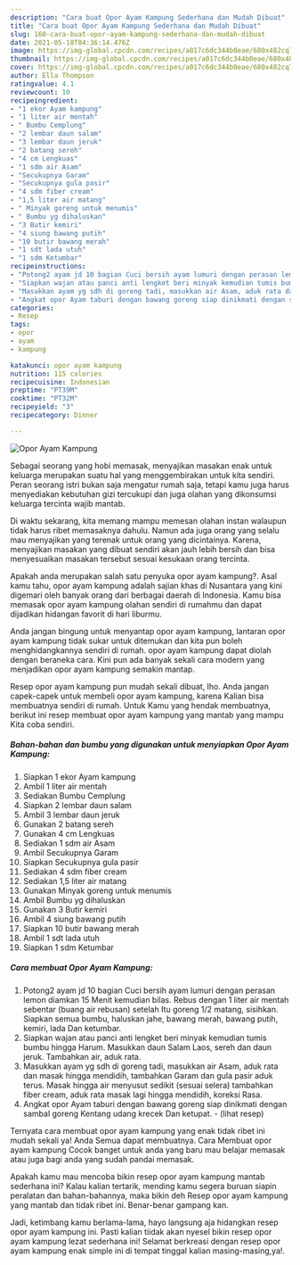 ```yaml
---
description: "Cara buat Opor Ayam Kampung Sederhana dan Mudah Dibuat"
title: "Cara buat Opor Ayam Kampung Sederhana dan Mudah Dibuat"
slug: 160-cara-buat-opor-ayam-kampung-sederhana-dan-mudah-dibuat
date: 2021-05-18T04:36:14.476Z
image: https://img-global.cpcdn.com/recipes/a017c6dc344b0eae/680x482cq70/opor-ayam-kampung-foto-resep-utama.jpg
thumbnail: https://img-global.cpcdn.com/recipes/a017c6dc344b0eae/680x482cq70/opor-ayam-kampung-foto-resep-utama.jpg
cover: https://img-global.cpcdn.com/recipes/a017c6dc344b0eae/680x482cq70/opor-ayam-kampung-foto-resep-utama.jpg
author: Ella Thompson
ratingvalue: 4.1
reviewcount: 10
recipeingredient:
- "1 ekor Ayam kampung"
- "1 liter air mentah"
- " Bumbu Cemplung"
- "2 lembar daun salam"
- "3 lembar daun jeruk"
- "2 batang sereh"
- "4 cm Lengkuas"
- "1 sdm air Asam"
- "Secukupnya Garam"
- "Secukupnya gula pasir"
- "4 sdm fiber cream"
- "1,5 liter air matang"
- " Minyak goreng untuk menumis"
- " Bumbu yg dihaluskan"
- "3 Butir kemiri"
- "4 siung bawang putih"
- "10 butir bawang merah"
- "1 sdt lada utuh"
- "1 sdm Ketumbar"
recipeinstructions:
- "Potong2 ayam jd 10 bagian Cuci bersih ayam lumuri dengan perasan lemon diamkan 15 Menit kemudian bilas. Rebus dengan 1 liter air mentah sebentar (buang air rebusan) setelah Itu goreng 1/2 matang, sisihkan. Siapkan semua bumbu, haluskan jahe, bawang merah, bawang putih, kemiri, lada Dan ketumbar."
- "Siapkan wajan atau panci anti lengket beri minyak kemudian tumis bumbu hingga Harum. Masukkan daun Salam Laos, sereh dan daun jeruk. Tambahkan air, aduk rata."
- "Masukkan ayam yg sdh di goreng tadi, masukkan air Asam, aduk rata dan masak hingga mendidih, tambahkan Garam dan gula pasir aduk terus. Masak hingga air menyusut sedikit (sesuai selera) tambahkan fiber cream, aduk rata masak lagi hingga mendidih, koreksi Rasa."
- "Angkat opor Ayam taburi dengan bawang goreng siap dinikmati dengan sambal goreng Kentang udang krecek Dan ketupat.           (lihat resep)"
categories:
- Resep
tags:
- opor
- ayam
- kampung

katakunci: opor ayam kampung 
nutrition: 115 calories
recipecuisine: Indonesian
preptime: "PT39M"
cooktime: "PT32M"
recipeyield: "3"
recipecategory: Dinner

---
```



![Opor Ayam Kampung](https://img-global.cpcdn.com/recipes/a017c6dc344b0eae/680x482cq70/opor-ayam-kampung-foto-resep-utama.jpg)

Sebagai seorang yang hobi memasak, menyajikan masakan enak untuk keluarga merupakan suatu hal yang menggembirakan untuk kita sendiri. Peran seorang istri bukan saja mengatur rumah saja, tetapi kamu juga harus menyediakan kebutuhan gizi tercukupi dan juga olahan yang dikonsumsi keluarga tercinta wajib mantab.

Di waktu  sekarang, kita memang mampu memesan olahan instan walaupun tidak harus ribet memasaknya dahulu. Namun ada juga orang yang selalu mau menyajikan yang terenak untuk orang yang dicintainya. Karena, menyajikan masakan yang dibuat sendiri akan jauh lebih bersih dan bisa menyesuaikan masakan tersebut sesuai kesukaan orang tercinta. 



Apakah anda merupakan salah satu penyuka opor ayam kampung?. Asal kamu tahu, opor ayam kampung adalah sajian khas di Nusantara yang kini digemari oleh banyak orang dari berbagai daerah di Indonesia. Kamu bisa memasak opor ayam kampung olahan sendiri di rumahmu dan dapat dijadikan hidangan favorit di hari liburmu.

Anda jangan bingung untuk menyantap opor ayam kampung, lantaran opor ayam kampung tidak sukar untuk ditemukan dan kita pun boleh menghidangkannya sendiri di rumah. opor ayam kampung dapat diolah dengan beraneka cara. Kini pun ada banyak sekali cara modern yang menjadikan opor ayam kampung semakin mantap.

Resep opor ayam kampung pun mudah sekali dibuat, lho. Anda jangan capek-capek untuk membeli opor ayam kampung, karena Kalian bisa membuatnya sendiri di rumah. Untuk Kamu yang hendak membuatnya, berikut ini resep membuat opor ayam kampung yang mantab yang mampu Kita coba sendiri.

<!--inarticleads1-->

##### Bahan-bahan dan bumbu yang digunakan untuk menyiapkan Opor Ayam Kampung:

1. Siapkan 1 ekor Ayam kampung
1. Ambil 1 liter air mentah
1. Sediakan  Bumbu Cemplung
1. Siapkan 2 lembar daun salam
1. Ambil 3 lembar daun jeruk
1. Gunakan 2 batang sereh
1. Gunakan 4 cm Lengkuas
1. Sediakan 1 sdm air Asam
1. Ambil Secukupnya Garam
1. Siapkan Secukupnya gula pasir
1. Sediakan 4 sdm fiber cream
1. Sediakan 1,5 liter air matang
1. Gunakan  Minyak goreng untuk menumis
1. Ambil  Bumbu yg dihaluskan
1. Gunakan 3 Butir kemiri
1. Ambil 4 siung bawang putih
1. Siapkan 10 butir bawang merah
1. Ambil 1 sdt lada utuh
1. Siapkan 1 sdm Ketumbar




<!--inarticleads2-->

##### Cara membuat Opor Ayam Kampung:

1. Potong2 ayam jd 10 bagian Cuci bersih ayam lumuri dengan perasan lemon diamkan 15 Menit kemudian bilas. Rebus dengan 1 liter air mentah sebentar (buang air rebusan) setelah Itu goreng 1/2 matang, sisihkan. Siapkan semua bumbu, haluskan jahe, bawang merah, bawang putih, kemiri, lada Dan ketumbar.
1. Siapkan wajan atau panci anti lengket beri minyak kemudian tumis bumbu hingga Harum. Masukkan daun Salam Laos, sereh dan daun jeruk. Tambahkan air, aduk rata.
1. Masukkan ayam yg sdh di goreng tadi, masukkan air Asam, aduk rata dan masak hingga mendidih, tambahkan Garam dan gula pasir aduk terus. Masak hingga air menyusut sedikit (sesuai selera) tambahkan fiber cream, aduk rata masak lagi hingga mendidih, koreksi Rasa.
1. Angkat opor Ayam taburi dengan bawang goreng siap dinikmati dengan sambal goreng Kentang udang krecek Dan ketupat. -           (lihat resep)




Ternyata cara membuat opor ayam kampung yang enak tidak ribet ini mudah sekali ya! Anda Semua dapat membuatnya. Cara Membuat opor ayam kampung Cocok banget untuk anda yang baru mau belajar memasak atau juga bagi anda yang sudah pandai memasak.

Apakah kamu mau mencoba bikin resep opor ayam kampung mantab sederhana ini? Kalau kalian tertarik, mending kamu segera buruan siapin peralatan dan bahan-bahannya, maka bikin deh Resep opor ayam kampung yang mantab dan tidak ribet ini. Benar-benar gampang kan. 

Jadi, ketimbang kamu berlama-lama, hayo langsung aja hidangkan resep opor ayam kampung ini. Pasti kalian tiidak akan nyesel bikin resep opor ayam kampung lezat sederhana ini! Selamat berkreasi dengan resep opor ayam kampung enak simple ini di tempat tinggal kalian masing-masing,ya!.

